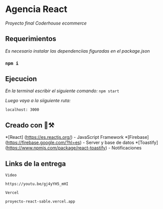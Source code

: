 # Agencia React

_Proyecto final Coderhouse ecommerce_

## Requerimientos

_Es necesario instalar las dependenciias figuradas en el package.json_
### `npm i`

## Ejecucion

_En la terminal escribir el siguiente comando:_ `npm start`

_Luego vaya a la siiguiente ruta:_ 
```
localhost: 3000
```

## Creado con 🔮⚒️

*[React] (https://es.reactjs.org/) - JavaScript Framework
*[Firebase] (https://firebase.google.com/?hl=es) - Server y base de datos
*[Toastify] (https://www.npmjs.com/package/react-toastify) - Notificaciones

## Links de la entrega
`Video` 
```
https://youtu.be/gj4yYH5_mHI
```
`Vercel`
```
proyecto-react-sable.vercel.app
```
